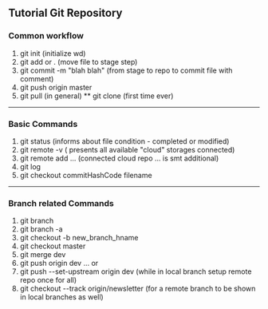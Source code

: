 ## Tutorial Git Repository

### Common workflow
1. git init  (initialize wd) 
2. git add <file name> or . (move file to stage step)
3. git commit -m "blah blah" (from stage to repo to commit file with comment)
4. git push origin master
5. git pull (in general) ** git clone (first time ever)

___
### Basic Commands
1. git status (informs about file condition - completed or modified)
2. git remote -v ( presents all available "cloud" storages connected)
3. git remote add ... (connected cloud repo ... is smt additional)
4. git log <br>
5. git checkout commitHashCode filename
___
### Branch related Commands
1. git branch
2. git branch -a
3. git checkout -b new_branch_hname
4. git checkout master
5. git merge dev
6. git push origin dev ... or
7. git push --set-upstream origin dev (while in local branch setup remote repo once for all)
8. git checkout --track origin/newsletter (for a remote branch to be shown in local branches as well)